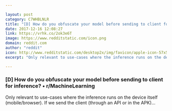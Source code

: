 ```yaml
---

layout: post
category: C7WHBLNLR
title: "[D] How do you obfuscate your model before sending to client for inference? • r/MachineLearning"
date: 2017-12-16 12:08:27
link: https://vrhk.co/2ok3e6T
image: https://www.redditstatic.com/icon.png
domain: reddit.com
author: "reddit"
icon: http://www.redditstatic.com/desktop2x/img/favicon/apple-icon-57x57.png
excerpt: "Only relevant to use-cases where the inference runs on the device itself (mobile/browser). If we send the client (through an API or in the APK)..."

---
```


### [D] How do you obfuscate your model before sending to client for inference? • r/MachineLearning

Only relevant to use-cases where the inference runs on the device itself (mobile/browser). If we send the client (through an API or in the APK)...